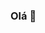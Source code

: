### Olá 👋

<!--
**guzenio1/guzenio1** é um repositório ✨ _special_ ✨ porque seu `README.md` (este arquivo) aparece no seu perfil do GitHub.

Aqui estão algumas ideias para você começar:

- 🔭 Atualmente estou trabalhando em nada apenas estudando
- 🌱 Atualmente estou aprendendo como mexer no github
- 👯 Estou procurando colaborar em ajudar em empresas de programação
- 🤔 Estou procurando ajuda com empregos
- 💬 Pergunte-me sobre programação
- 📫 Como chegar até mim: gmail
- 😄 Pronomes: ELE/DELE
- ⚡ Curiosidade: como virar programador bom
-->
